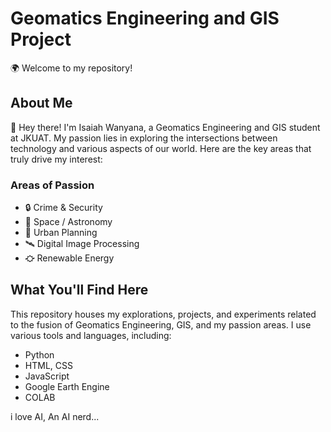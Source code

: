 # Geomatics Engineering and GIS Project

🌍 Welcome to my repository!

## About Me
👋 Hey there! I'm Isaiah Wanyana, a Geomatics Engineering and GIS student at JKUAT. My passion lies in exploring the intersections between technology and various aspects of our world. Here are the key areas that truly drive my interest:

### Areas of Passion
- 🔒 Crime & Security
- 🚀 Space / Astronomy
- 🏡 Urban Planning   
- 🛰 Digital Image Processing
- ⛮ Renewable Energy  

## What You'll Find Here
This repository houses my explorations, projects, and experiments related to the fusion of Geomatics Engineering, GIS, and my passion areas. I use various tools and languages, including:
-  Python
-  HTML, CSS
-  JavaScript
- Google Earth Engine
- COLAB

i love AI, An AI nerd... 
<!--- 
Talk of chatGPT, Poe,Websim.ai,Claude, NotebookLM 
--->
<!---
PrinceAlwish/PrinceAlwish is a ✨ special ✨ repository because its `README.md` (this file) appears on your GitHub profile.
You can click the Preview link to take a look at your changes.


AmeisenLAB
--->
